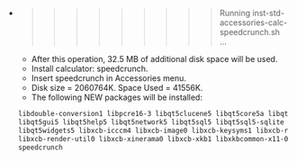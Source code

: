 * >>>>>>>>> Running inst-std-accessories-calc-speedcrunch.sh ...
  * After this operation, 32.5 MB of additional disk space will be used.
  * Install calculator: speedcrunch.
  * Insert speedcrunch in Accessories menu.
  * Disk size = 2060764K. Space Used = 41556K.
  * The following NEW packages will be installed:
  ```bash
  libdouble-conversion1 libpcre16-3 libqt5clucene5 libqt5core5a libqt5dbus5
  libqt5gui5 libqt5help5 libqt5network5 libqt5sql5 libqt5sql5-sqlite
  libqt5widgets5 libxcb-icccm4 libxcb-image0 libxcb-keysyms1 libxcb-randr0
  libxcb-render-util0 libxcb-xinerama0 libxcb-xkb1 libxkbcommon-x11-0
  speedcrunch
  ```
